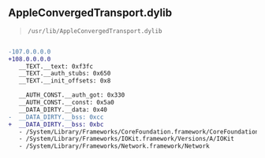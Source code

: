 ## AppleConvergedTransport.dylib

> `/usr/lib/AppleConvergedTransport.dylib`

```diff

-107.0.0.0.0
+108.0.0.0.0
   __TEXT.__text: 0xf3fc
   __TEXT.__auth_stubs: 0x650
   __TEXT.__init_offsets: 0x8

   __AUTH_CONST.__auth_got: 0x330
   __AUTH_CONST.__const: 0x5a0
   __DATA_DIRTY.__data: 0x40
-  __DATA_DIRTY.__bss: 0xcc
+  __DATA_DIRTY.__bss: 0xbc
   - /System/Library/Frameworks/CoreFoundation.framework/CoreFoundation
   - /System/Library/Frameworks/IOKit.framework/Versions/A/IOKit
   - /System/Library/Frameworks/Network.framework/Network

```
